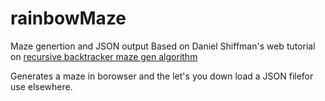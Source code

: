 # rainbowMaze
  Maze genertion and JSON output
  Based on Daniel Shiffman's web tutorial on 
  [recursive backtracker maze gen algorithm](https://en.wikipedia.org/wiki/Maze_generation_algorithm#Recursive_backtracker)

  Generates a maze in borowser and the let's 
  you down load a JSON filefor use elsewhere.
